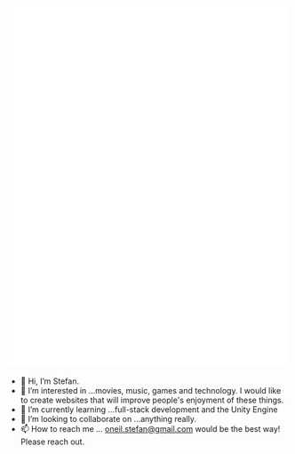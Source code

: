 
<!-- If you're using "main" as default branch -->
![Metrics](https://github.com/bluebot08/bluebot08/blob/main/github-metrics.svg)

- 👋 Hi, I’m Stefan.
 - 👀 I’m interested in ...movies, music, games and technology. I would like to create websites that will improve people's enjoyment of these things. 
 - 🌱 I’m currently learning ...full-stack development and the Unity Engine
 - 💞️ I’m looking to collaborate on ...anything really.
 - 📫 How to reach me ... oneil.stefan@gmail.com would be the best way! Please reach out. 
